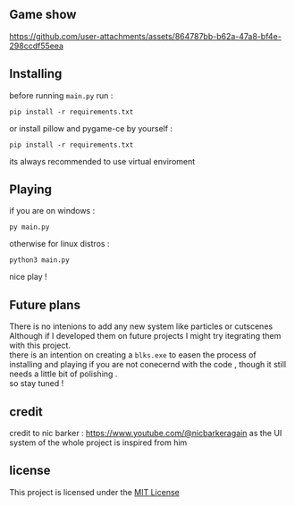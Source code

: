 ## Game show

https://github.com/user-attachments/assets/864787bb-b62a-47a8-bf4e-298ccdf55eea

## Installing
before running ```main.py``` run :
```
pip install -r requirements.txt
```
or install pillow and pygame-ce by yourself :
```
pip install -r requirements.txt
```
its always recommended to use virtual enviroment

## Playing
if you are on windows :
```
py main.py
```
otherwise for linux distros :
```
python3 main.py
```
nice play !

## Future plans
There is no intenions to add any new system like particles or cutscenes<br>
Although if I developed them on future projects I might try itegrating them with this project.<br>
there is an intention on creating a ```blks.exe``` to easen the process of installing and playing if you are not conecernd with the code , though it still needs a little bit of polishing . <br>
so stay tuned !

## credit
credit to nic barker : https://www.youtube.com/@nicbarkeragain
as the UI system of the whole project is inspired from him

## license
This project is licensed under the [MIT License](https://mit-license.org/)
